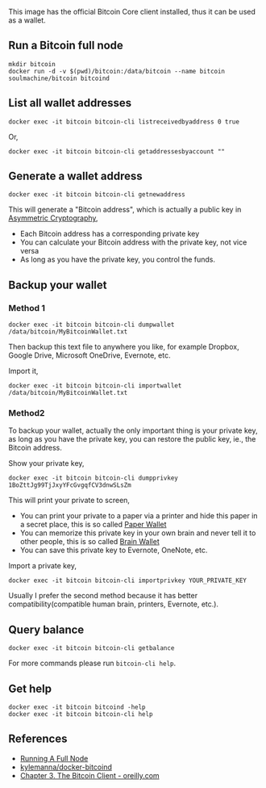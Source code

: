 This image has the official Bitcoin Core client installed, thus it can be used as a wallet.

## Run a Bitcoin full node

    mkdir bitcoin
    docker run -d -v $(pwd)/bitcoin:/data/bitcoin --name bitcoin soulmachine/bitcoin bitcoind


## List all wallet addresses

    docker exec -it bitcoin bitcoin-cli listreceivedbyaddress 0 true

Or,

    docker exec -it bitcoin bitcoin-cli getaddressesbyaccount ""


## Generate a wallet address

    docker exec -it bitcoin bitcoin-cli getnewaddress

This will generate a "Bitcoin address", which is actually a public key in [Asymmetric Cryptography](https://en.wikipedia.org/wiki/Public-key_cryptography),

* Each Bitcoin address has a corresponding private key
* You can calculate your Bitcoin address with the private key, not vice versa
* As long as you have the private key, you control the funds.


<!--
## Encrypt a wallet

    docker exec -it bitcoin bitcoin-cli encryptwallet YOUR_PASS_PHRASE

After you run `encryptwallet`, you need to restart `bitcoind`. 

    docker kill bitcoin
    docker start bitcoin

Note that the `encryptwallet` command will disappear in `bitcoin-cli help`'s result, instead you will get three new commands: `walletlock`, `walletpassphrase` and `walletpassphrasechange`.

Run `docker exec -it bitcoin bitcoin-cli getinfo` you will see something like `"unlocked_until" : 0`, which means the wallet is locked.

Unlock the wallet for 30 seconds,

    docker exec -it bitcoin bitcoin-cli walletpassphrase YOUR_PASS_PHRASE 30

Run `bitcoin-cli getinfo` you will see `unlocked_until` has an expiration timestamp now.
-->


## Backup your wallet


### Method 1

    docker exec -it bitcoin bitcoin-cli dumpwallet /data/bitcoin/MyBitcoinWallet.txt

Then backup this text file to anywhere you like, for example Dropbox, Google Drive, Microsoft OneDrive, Evernote, etc.

Import it,

    docker exec -it bitcoin bitcoin-cli importwallet /data/bitcoin/MyBitcoinWallet.txt


### Method2

To backup your wallet, actually the only important thing is your private key, as long as you have the private key, you can restore the public key, ie., the Bitcoin address.

Show your private key,

    docker exec -it bitcoin bitcoin-cli dumpprivkey 1BoZttJg99TjJxyYFcGvgqfCV3dnwSLsZm

This will print your private to screen,

* You can print your private to a paper via a printer and hide this paper in a secret place, this is so called [Paper Wallet](https://en.bitcoin.it/wiki/Paper_wallet)
* You can memorize this private key in your own brain and never tell it to other people, this is so called [Brain Wallet](https://en.bitcoin.it/wiki/Brainwallet)
* You can save this private key to Evernote, OneNote, etc.

Import a private key,

    docker exec -it bitcoin bitcoin-cli importprivkey YOUR_PRIVATE_KEY

Usually I prefer the second method because it has better compatibility(compatible human brain, printers, Evernote, etc.).


<!--
## Import wallet

    docker exec -it bitcoin bitcoin-cli importwallet /data/bitcoin/MyBitcoinWallet.bak

If your wallet is encrypted, you need to unlock it before importing it,

    docker exec -it bitcoin bitcoin-cli walletpassphrase YOUR_PASS_PHRASE 30
-->


## Query balance

    docker exec -it bitcoin bitcoin-cli getbalance


For more commands please run `bitcoin-cli help`.


## Get help

    docker exec -it bitcoin bitcoind -help
    docker exec -it bitcoin bitcoin-cli help

## References

* [Running A Full Node](https://bitcoin.org/en/full-node#ubuntu-1610)
* [kylemanna/docker-bitcoind](https://github.com/kylemanna/docker-bitcoind)
* [Chapter 3. The Bitcoin Client - oreilly.com](http://chimera.labs.oreilly.com/books/1234000001802/ch03.html)
